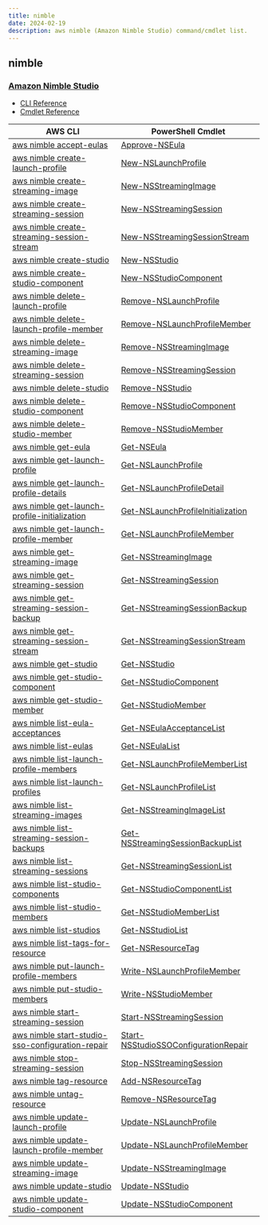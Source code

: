 ```yaml
---
title: nimble
date: 2024-02-19
description: aws nimble (Amazon Nimble Studio) command/cmdlet list.
---
```


## nimble

### [Amazon Nimble Studio](https://aws.amazon.com/nimble-studio/)

* [CLI Reference](https://awscli.amazonaws.com/v2/documentation/api/latest/reference/nimble/index.html)
* [Cmdlet Reference](https://docs.aws.amazon.com/powershell/latest/reference/items/NimbleStudio_cmdlets.html)

|AWS CLI|PowerShell Cmdlet|
|----|----|
|[aws nimble accept-eulas](https://awscli.amazonaws.com/v2/documentation/api/latest/reference/nimble/accept-eulas.html)|[Approve-NSEula](https://docs.aws.amazon.com/powershell/latest/reference/items/Approve-NSEula.html)|
|[aws nimble create-launch-profile](https://awscli.amazonaws.com/v2/documentation/api/latest/reference/nimble/create-launch-profile.html)|[New-NSLaunchProfile](https://docs.aws.amazon.com/powershell/latest/reference/items/New-NSLaunchProfile.html)|
|[aws nimble create-streaming-image](https://awscli.amazonaws.com/v2/documentation/api/latest/reference/nimble/create-streaming-image.html)|[New-NSStreamingImage](https://docs.aws.amazon.com/powershell/latest/reference/items/New-NSStreamingImage.html)|
|[aws nimble create-streaming-session](https://awscli.amazonaws.com/v2/documentation/api/latest/reference/nimble/create-streaming-session.html)|[New-NSStreamingSession](https://docs.aws.amazon.com/powershell/latest/reference/items/New-NSStreamingSession.html)|
|[aws nimble create-streaming-session-stream](https://awscli.amazonaws.com/v2/documentation/api/latest/reference/nimble/create-streaming-session-stream.html)|[New-NSStreamingSessionStream](https://docs.aws.amazon.com/powershell/latest/reference/items/New-NSStreamingSessionStream.html)|
|[aws nimble create-studio](https://awscli.amazonaws.com/v2/documentation/api/latest/reference/nimble/create-studio.html)|[New-NSStudio](https://docs.aws.amazon.com/powershell/latest/reference/items/New-NSStudio.html)|
|[aws nimble create-studio-component](https://awscli.amazonaws.com/v2/documentation/api/latest/reference/nimble/create-studio-component.html)|[New-NSStudioComponent](https://docs.aws.amazon.com/powershell/latest/reference/items/New-NSStudioComponent.html)|
|[aws nimble delete-launch-profile](https://awscli.amazonaws.com/v2/documentation/api/latest/reference/nimble/delete-launch-profile.html)|[Remove-NSLaunchProfile](https://docs.aws.amazon.com/powershell/latest/reference/items/Remove-NSLaunchProfile.html)|
|[aws nimble delete-launch-profile-member](https://awscli.amazonaws.com/v2/documentation/api/latest/reference/nimble/delete-launch-profile-member.html)|[Remove-NSLaunchProfileMember](https://docs.aws.amazon.com/powershell/latest/reference/items/Remove-NSLaunchProfileMember.html)|
|[aws nimble delete-streaming-image](https://awscli.amazonaws.com/v2/documentation/api/latest/reference/nimble/delete-streaming-image.html)|[Remove-NSStreamingImage](https://docs.aws.amazon.com/powershell/latest/reference/items/Remove-NSStreamingImage.html)|
|[aws nimble delete-streaming-session](https://awscli.amazonaws.com/v2/documentation/api/latest/reference/nimble/delete-streaming-session.html)|[Remove-NSStreamingSession](https://docs.aws.amazon.com/powershell/latest/reference/items/Remove-NSStreamingSession.html)|
|[aws nimble delete-studio](https://awscli.amazonaws.com/v2/documentation/api/latest/reference/nimble/delete-studio.html)|[Remove-NSStudio](https://docs.aws.amazon.com/powershell/latest/reference/items/Remove-NSStudio.html)|
|[aws nimble delete-studio-component](https://awscli.amazonaws.com/v2/documentation/api/latest/reference/nimble/delete-studio-component.html)|[Remove-NSStudioComponent](https://docs.aws.amazon.com/powershell/latest/reference/items/Remove-NSStudioComponent.html)|
|[aws nimble delete-studio-member](https://awscli.amazonaws.com/v2/documentation/api/latest/reference/nimble/delete-studio-member.html)|[Remove-NSStudioMember](https://docs.aws.amazon.com/powershell/latest/reference/items/Remove-NSStudioMember.html)|
|[aws nimble get-eula](https://awscli.amazonaws.com/v2/documentation/api/latest/reference/nimble/get-eula.html)|[Get-NSEula](https://docs.aws.amazon.com/powershell/latest/reference/items/Get-NSEula.html)|
|[aws nimble get-launch-profile](https://awscli.amazonaws.com/v2/documentation/api/latest/reference/nimble/get-launch-profile.html)|[Get-NSLaunchProfile](https://docs.aws.amazon.com/powershell/latest/reference/items/Get-NSLaunchProfile.html)|
|[aws nimble get-launch-profile-details](https://awscli.amazonaws.com/v2/documentation/api/latest/reference/nimble/get-launch-profile-details.html)|[Get-NSLaunchProfileDetail](https://docs.aws.amazon.com/powershell/latest/reference/items/Get-NSLaunchProfileDetail.html)|
|[aws nimble get-launch-profile-initialization](https://awscli.amazonaws.com/v2/documentation/api/latest/reference/nimble/get-launch-profile-initialization.html)|[Get-NSLaunchProfileInitialization](https://docs.aws.amazon.com/powershell/latest/reference/items/Get-NSLaunchProfileInitialization.html)|
|[aws nimble get-launch-profile-member](https://awscli.amazonaws.com/v2/documentation/api/latest/reference/nimble/get-launch-profile-member.html)|[Get-NSLaunchProfileMember](https://docs.aws.amazon.com/powershell/latest/reference/items/Get-NSLaunchProfileMember.html)|
|[aws nimble get-streaming-image](https://awscli.amazonaws.com/v2/documentation/api/latest/reference/nimble/get-streaming-image.html)|[Get-NSStreamingImage](https://docs.aws.amazon.com/powershell/latest/reference/items/Get-NSStreamingImage.html)|
|[aws nimble get-streaming-session](https://awscli.amazonaws.com/v2/documentation/api/latest/reference/nimble/get-streaming-session.html)|[Get-NSStreamingSession](https://docs.aws.amazon.com/powershell/latest/reference/items/Get-NSStreamingSession.html)|
|[aws nimble get-streaming-session-backup](https://awscli.amazonaws.com/v2/documentation/api/latest/reference/nimble/get-streaming-session-backup.html)|[Get-NSStreamingSessionBackup](https://docs.aws.amazon.com/powershell/latest/reference/items/Get-NSStreamingSessionBackup.html)|
|[aws nimble get-streaming-session-stream](https://awscli.amazonaws.com/v2/documentation/api/latest/reference/nimble/get-streaming-session-stream.html)|[Get-NSStreamingSessionStream](https://docs.aws.amazon.com/powershell/latest/reference/items/Get-NSStreamingSessionStream.html)|
|[aws nimble get-studio](https://awscli.amazonaws.com/v2/documentation/api/latest/reference/nimble/get-studio.html)|[Get-NSStudio](https://docs.aws.amazon.com/powershell/latest/reference/items/Get-NSStudio.html)|
|[aws nimble get-studio-component](https://awscli.amazonaws.com/v2/documentation/api/latest/reference/nimble/get-studio-component.html)|[Get-NSStudioComponent](https://docs.aws.amazon.com/powershell/latest/reference/items/Get-NSStudioComponent.html)|
|[aws nimble get-studio-member](https://awscli.amazonaws.com/v2/documentation/api/latest/reference/nimble/get-studio-member.html)|[Get-NSStudioMember](https://docs.aws.amazon.com/powershell/latest/reference/items/Get-NSStudioMember.html)|
|[aws nimble list-eula-acceptances](https://awscli.amazonaws.com/v2/documentation/api/latest/reference/nimble/list-eula-acceptances.html)|[Get-NSEulaAcceptanceList](https://docs.aws.amazon.com/powershell/latest/reference/items/Get-NSEulaAcceptanceList.html)|
|[aws nimble list-eulas](https://awscli.amazonaws.com/v2/documentation/api/latest/reference/nimble/list-eulas.html)|[Get-NSEulaList](https://docs.aws.amazon.com/powershell/latest/reference/items/Get-NSEulaList.html)|
|[aws nimble list-launch-profile-members](https://awscli.amazonaws.com/v2/documentation/api/latest/reference/nimble/list-launch-profile-members.html)|[Get-NSLaunchProfileMemberList](https://docs.aws.amazon.com/powershell/latest/reference/items/Get-NSLaunchProfileMemberList.html)|
|[aws nimble list-launch-profiles](https://awscli.amazonaws.com/v2/documentation/api/latest/reference/nimble/list-launch-profiles.html)|[Get-NSLaunchProfileList](https://docs.aws.amazon.com/powershell/latest/reference/items/Get-NSLaunchProfileList.html)|
|[aws nimble list-streaming-images](https://awscli.amazonaws.com/v2/documentation/api/latest/reference/nimble/list-streaming-images.html)|[Get-NSStreamingImageList](https://docs.aws.amazon.com/powershell/latest/reference/items/Get-NSStreamingImageList.html)|
|[aws nimble list-streaming-session-backups](https://awscli.amazonaws.com/v2/documentation/api/latest/reference/nimble/list-streaming-session-backups.html)|[Get-NSStreamingSessionBackupList](https://docs.aws.amazon.com/powershell/latest/reference/items/Get-NSStreamingSessionBackupList.html)|
|[aws nimble list-streaming-sessions](https://awscli.amazonaws.com/v2/documentation/api/latest/reference/nimble/list-streaming-sessions.html)|[Get-NSStreamingSessionList](https://docs.aws.amazon.com/powershell/latest/reference/items/Get-NSStreamingSessionList.html)|
|[aws nimble list-studio-components](https://awscli.amazonaws.com/v2/documentation/api/latest/reference/nimble/list-studio-components.html)|[Get-NSStudioComponentList](https://docs.aws.amazon.com/powershell/latest/reference/items/Get-NSStudioComponentList.html)|
|[aws nimble list-studio-members](https://awscli.amazonaws.com/v2/documentation/api/latest/reference/nimble/list-studio-members.html)|[Get-NSStudioMemberList](https://docs.aws.amazon.com/powershell/latest/reference/items/Get-NSStudioMemberList.html)|
|[aws nimble list-studios](https://awscli.amazonaws.com/v2/documentation/api/latest/reference/nimble/list-studios.html)|[Get-NSStudioList](https://docs.aws.amazon.com/powershell/latest/reference/items/Get-NSStudioList.html)|
|[aws nimble list-tags-for-resource](https://awscli.amazonaws.com/v2/documentation/api/latest/reference/nimble/list-tags-for-resource.html)|[Get-NSResourceTag](https://docs.aws.amazon.com/powershell/latest/reference/items/Get-NSResourceTag.html)|
|[aws nimble put-launch-profile-members](https://awscli.amazonaws.com/v2/documentation/api/latest/reference/nimble/put-launch-profile-members.html)|[Write-NSLaunchProfileMember](https://docs.aws.amazon.com/powershell/latest/reference/items/Write-NSLaunchProfileMember.html)|
|[aws nimble put-studio-members](https://awscli.amazonaws.com/v2/documentation/api/latest/reference/nimble/put-studio-members.html)|[Write-NSStudioMember](https://docs.aws.amazon.com/powershell/latest/reference/items/Write-NSStudioMember.html)|
|[aws nimble start-streaming-session](https://awscli.amazonaws.com/v2/documentation/api/latest/reference/nimble/start-streaming-session.html)|[Start-NSStreamingSession](https://docs.aws.amazon.com/powershell/latest/reference/items/Start-NSStreamingSession.html)|
|[aws nimble start-studio-sso-configuration-repair](https://awscli.amazonaws.com/v2/documentation/api/latest/reference/nimble/start-studio-sso-configuration-repair.html)|[Start-NSStudioSSOConfigurationRepair](https://docs.aws.amazon.com/powershell/latest/reference/items/Start-NSStudioSSOConfigurationRepair.html)|
|[aws nimble stop-streaming-session](https://awscli.amazonaws.com/v2/documentation/api/latest/reference/nimble/stop-streaming-session.html)|[Stop-NSStreamingSession](https://docs.aws.amazon.com/powershell/latest/reference/items/Stop-NSStreamingSession.html)|
|[aws nimble tag-resource](https://awscli.amazonaws.com/v2/documentation/api/latest/reference/nimble/tag-resource.html)|[Add-NSResourceTag](https://docs.aws.amazon.com/powershell/latest/reference/items/Add-NSResourceTag.html)|
|[aws nimble untag-resource](https://awscli.amazonaws.com/v2/documentation/api/latest/reference/nimble/untag-resource.html)|[Remove-NSResourceTag](https://docs.aws.amazon.com/powershell/latest/reference/items/Remove-NSResourceTag.html)|
|[aws nimble update-launch-profile](https://awscli.amazonaws.com/v2/documentation/api/latest/reference/nimble/update-launch-profile.html)|[Update-NSLaunchProfile](https://docs.aws.amazon.com/powershell/latest/reference/items/Update-NSLaunchProfile.html)|
|[aws nimble update-launch-profile-member](https://awscli.amazonaws.com/v2/documentation/api/latest/reference/nimble/update-launch-profile-member.html)|[Update-NSLaunchProfileMember](https://docs.aws.amazon.com/powershell/latest/reference/items/Update-NSLaunchProfileMember.html)|
|[aws nimble update-streaming-image](https://awscli.amazonaws.com/v2/documentation/api/latest/reference/nimble/update-streaming-image.html)|[Update-NSStreamingImage](https://docs.aws.amazon.com/powershell/latest/reference/items/Update-NSStreamingImage.html)|
|[aws nimble update-studio](https://awscli.amazonaws.com/v2/documentation/api/latest/reference/nimble/update-studio.html)|[Update-NSStudio](https://docs.aws.amazon.com/powershell/latest/reference/items/Update-NSStudio.html)|
|[aws nimble update-studio-component](https://awscli.amazonaws.com/v2/documentation/api/latest/reference/nimble/update-studio-component.html)|[Update-NSStudioComponent](https://docs.aws.amazon.com/powershell/latest/reference/items/Update-NSStudioComponent.html)|

